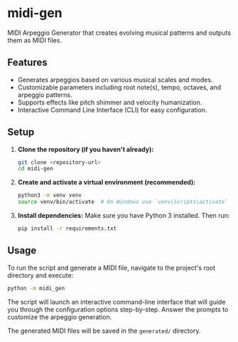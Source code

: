 # midi-gen

MIDI Arpeggio Generator that creates evolving musical patterns and outputs them as MIDI files.

## Features

- Generates arpeggios based on various musical scales and modes.
- Customizable parameters including root note(s), tempo, octaves, and arpeggio patterns.
- Supports effects like pitch shimmer and velocity humanization.
- Interactive Command Line Interface (CLI) for easy configuration.

## Setup

1.  **Clone the repository (if you haven't already):**

    ```bash
    git clone <repository-url>
    cd midi-gen
    ```

2.  **Create and activate a virtual environment (recommended):**

    ```bash
    python3 -m venv venv
    source venv/bin/activate  # On Windows use `venv\Scripts\activate`
    ```

3.  **Install dependencies:**
    Make sure you have Python 3 installed. Then run:
    ```bash
    pip install -r requirements.txt
    ```

## Usage

To run the script and generate a MIDI file, navigate to the project's root directory and execute:

```bash
python -m midi_gen
```

The script will launch an interactive command-line interface that will guide you through the configuration options step-by-step. Answer the prompts to customize the arpeggio generation.

The generated MIDI files will be saved in the `generated/` directory.
